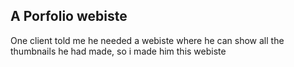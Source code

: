 ## A Porfolio webiste

One client told me he needed a webiste where he can show all the thumbnails he had made, so i made him this webiste
